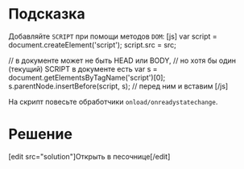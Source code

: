 # Подсказка

Добавляйте `SCRIPT` при помощи методов `DOM`:
[js]
var script = document.createElement('script');
script.src = src;

// в документе может не быть HEAD или BODY,
// но хотя бы один (текущий) SCRIPT в документе есть
var s = document.getElementsByTagName('script')[0];
s.parentNode.insertBefore(script, s); // перед ним и вставим
[/js]

На скрипт повесьте обработчики `onload/onreadystatechange`.

# Решение

[edit src="solution"]Открыть в песочнице[/edit]